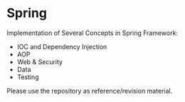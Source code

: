 # Spring

Implementation of Several Concepts in Spring Framework:  

  - IOC and Dependency Injection
  - AOP
  - Web & Security
  - Data
  - Testing 

Please use the repository as reference/revision material. 